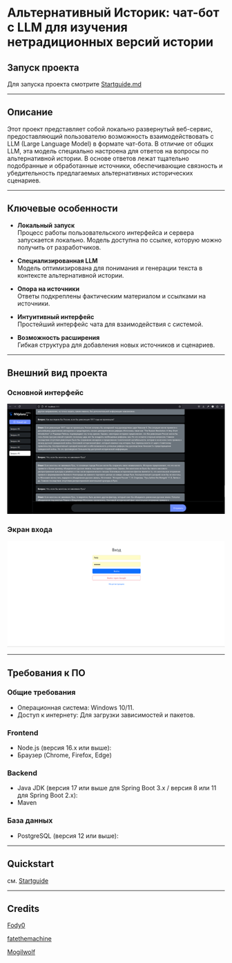 # Альтернативный Историк: чат-бот с LLM для изучения нетрадиционных версий истории

## Запуск проекта
Для запуска проекта смотрите [Startguide.md](Startguide.md)

---

## Описание
Этот проект представляет собой локально развернутый веб-сервис, предоставляющий пользователю возможность взаимодействовать с LLM (Large Language Model) в формате чат-бота. В отличие от общих LLM, эта модель специально настроена для ответов на вопросы по альтернативной истории. В основе ответов лежат тщательно подобранные и обработанные источники, обеспечивающие связность и убедительность предлагаемых альтернативных исторических сценариев.

---

## Ключевые особенности
- **Локальный запуск**  
  Процесс работы пользовательского интерфейса и сервера запускается локально. Модель доступна по ссылке, которую можно получить от разработчиков.

- **Специализированная LLM**  
  Модель оптимизирована для понимания и генерации текста в контексте альтернативной истории.

- **Опора на источники**  
  Ответы подкреплены фактическим материалом и ссылками на источники.

- **Интуитивный интерфейс**  
  Простейший интерфейс чата для взаимодействия с системой.

- **Возможность расширения**  
  Гибкая структура для добавления новых источников и сценариев.

---

## Внешний вид проекта

### Основной интерфейс
![img.png](img.png)

### Экран входа
![img_1.png](img_1.png)

---

## Требования к ПО
### Общие требования
- Операционная система: Windows 10/11.
- Доступ к интернету: Для загрузки зависимостей и пакетов.

### Frontend
- Node.js (версия 16.x или выше):
- Браузер (Chrome, Firefox, Edge)

### Backend
- Java JDK (версия 17 или выше для Spring Boot 3.x / версия 8 или 11 для Spring Boot 2.x):
- Maven

### База данных
- PostgreSQL (версия 12 или выше):


---

## Quickstart

см. [Startguide](Startguide.md)

---


## Credits

[Fody0](https://github.com/Fody0)

[fatethemachine](https://github.com/fatethemachine)

[Mogilwolf](https://github.com/Mogilwolf)
